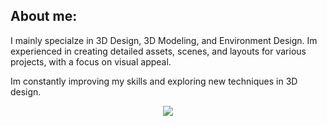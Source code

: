 ## About me:

I mainly specialze in 3D Design, 3D Modeling, and Environment Design. 
Im experienced in creating detailed assets, scenes, and layouts for various projects, with a focus on visual appeal. 

Im constantly improving my skills and exploring new techniques in 3D design.

<p align="center">
  <a href="https://create.roblox.com/talent/creators/355064701">
    <img src="https://skillicons.dev/icons?i=blender,robloxstudio,lua"/>
  </a>
</p>
